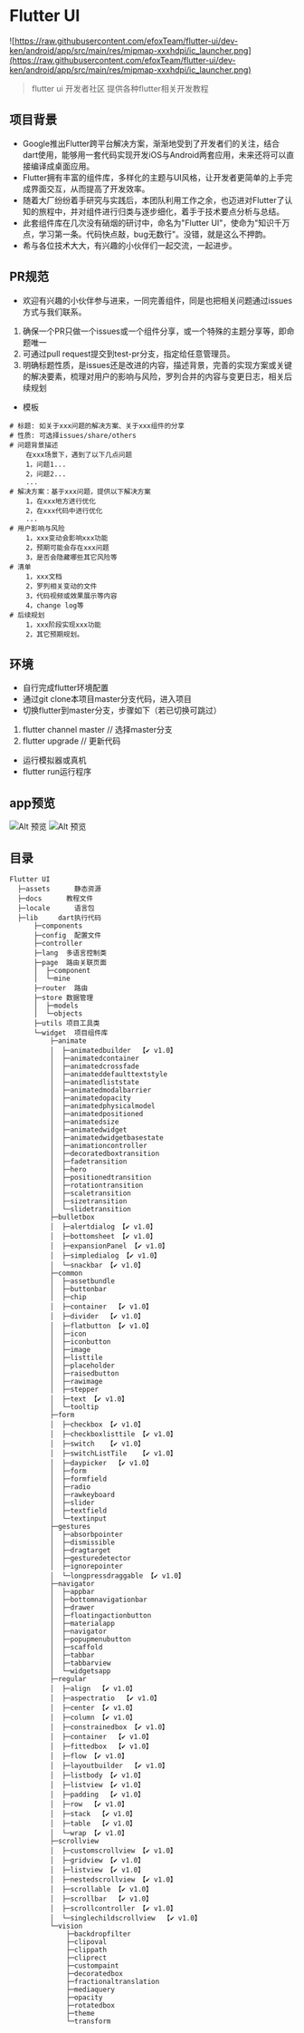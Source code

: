 # Flutter UI
![https://raw.githubusercontent.com/efoxTeam/flutter-ui/dev-ken/android/app/src/main/res/mipmap-xxxhdpi/ic_launcher.png](https://raw.githubusercontent.com/efoxTeam/flutter-ui/dev-ken/android/app/src/main/res/mipmap-xxxhdpi/ic_launcher.png)

> flutter ui 开发者社区 提供各种flutter相关开发教程

## 项目背景
* Google推出Flutter跨平台解决方案，渐渐地受到了开发者们的关注，结合dart使用，能够用一套代码实现开发iOS与Android两套应用，未来还将可以直接编译成桌面应用。
* Flutter拥有丰富的组件库，多样化的主题与UI风格，让开发者更简单的上手完成界面交互，从而提高了开发效率。
* 随着大厂纷纷着手研究与实践后，本团队利用工作之余，也迈进对Flutter了认知的旅程中，并对组件进行归类与逐步细化，着手于技术要点分析与总结。
* 此套组件库在几次没有硝烟的研讨中，命名为"Flutter UI"，使命为"知识千万点，学习第一条。代码快点敲，bug无数行"。没错，就是这么不押韵。
* 希与各位技术大大，有兴趣的小伙伴们一起交流，一起进步。

## PR规范
* 欢迎有兴趣的小伙伴参与进来，一同完善组件，同是也把相关问题通过issues方式与我们联系。
1. 确保一个PR只做一个issues或一个组件分享，或一个特殊的主题分享等，即命题唯一
2. 可通过pull request提交到test-pr分支，指定给任意管理员。
3. 明确标题性质，是issues还是改进的内容，描述背景，完善的实现方案或关键的解决要素，梳理对用户的影响与风险，罗列合并的内容与变更日志，相关后续规划
* 模板
```
# 标题: 如关于xxx问题的解决方案、关于xxx组件的分享
# 性质: 可选择issues/share/others
# 问题背景描述
    在xxx场景下，遇到了以下几点问题
    1，问题1...
    2，问题2...
    ...
# 解决方案：基于xxx问题，提供以下解决方案
    1，在xxx地方进行优化
    2，在xxx代码中进行优化
    ...
# 用户影响与风险
    1，xxx变动会影响xxx功能
    2，预期可能会存在xxx问题
    3，是否会隐藏哪些其它风险等
# 清单
    1，xxx文档
    2，罗列相关变动的文件
    3，代码视频或效果展示等内容
    4，change log等
# 后续规划
    1，xxx阶段实现xxx功能
    2，其它预期规划。
```

## 环境
* 自行完成flutter环境配置
* 通过git clone本项目master分支代码，进入项目
* 切换flutter到master分支，步骤如下（若已切换可跳过）
1. flutter channel master // 选择master分支
2. flutter upgrade // 更新代码  
* 运行模拟器或真机
* flutter run运行程序

## app预览

![Alt 预览](readme/flutter_ui2.gif)
![Alt 预览](readme/flutter_ui3.gif)


## 目录
```
Flutter UI
  ├─assets      静态资源
  ├─docs      教程文件
  ├─locale      语言包
  ├─lib     dart执行代码
      ├─components
      ├─config  配置文件
      ├─controller
      ├─lang  多语言控制类
      ├─page  路由关联页面
      │  ├─component
      │  └─mine
      ├─router  路由
      ├─store 数据管理
      │  ├─models
      │  └─objects
      ├─utils 项目工具类
      └─widget  项目组件库
          ├─animate
          │  ├─animatedbuilder  【✔️ v1.0】
          │  ├─animatedcontainer
          │  ├─animatedcrossfade
          │  ├─animateddefaulttextstyle
          │  ├─animatedliststate
          │  ├─animatedmodalbarrier
          │  ├─animatedopacity
          │  ├─animatedphysicalmodel
          │  ├─animatedpositioned
          │  ├─animatedsize
          │  ├─animatedwidget
          │  ├─animatedwidgetbasestate
          │  ├─animationcontroller
          │  ├─decoratedboxtransition
          │  ├─fadetransition
          │  ├─hero
          │  ├─positionedtransition
          │  ├─rotationtransition
          │  ├─scaletransition
          │  ├─sizetransition
          │  └─slidetransition
          ├─bulletbox
          │  ├─alertdialog 【✔️ v1.0】
          │  ├─bottomsheet 【✔️ v1.0】
          │  ├─expansionPanel 【✔️ v1.0】
          │  ├─simpledialog 【✔️ v1.0】
          │  └─snackbar 【✔️ v1.0】
          ├─common
          │  ├─assetbundle
          │  ├─buttonbar
          │  ├─chip
          │  ├─container  【✔️ v1.0】
          │  ├─divider  【✔️ v1.0】
          │  ├─flatbutton 【✔️ v1.0】
          │  ├─icon
          │  ├─iconbutton
          │  ├─image
          │  ├─listtile
          │  ├─placeholder
          │  ├─raisedbutton
          │  ├─rawimage
          │  ├─stepper
          │  ├─text 【✔️ v1.0】
          │  └─tooltip
          ├─form
          │  ├─checkbox 【✔️ v1.0】
          │  ├─checkboxlisttile 【✔️ v1.0】
          │  ├─switch   【✔️ v1.0】
          │  ├─switchListTile   【✔️ v1.0】
          │  ├─daypicker  【✔️ v1.0】
          │  ├─form
          │  ├─formfield
          │  ├─radio
          │  ├─rawkeyboard
          │  ├─slider
          │  ├─textfield
          │  └─textinput
          ├─gestures
          │  ├─absorbpointer
          │  ├─dismissible
          │  ├─dragtarget
          │  ├─gesturedetector
          │  ├─ignorepointer
          │  └─longpressdraggable 【✔️ v1.0】
          ├─navigator
          │  ├─appbar
          │  ├─bottomnavigationbar
          │  ├─drawer
          │  ├─floatingactionbutton
          │  ├─materialapp
          │  ├─navigator
          │  ├─popupmenubutton
          │  ├─scaffold
          │  ├─tabbar
          │  ├─tabbarview
          │  └─widgetsapp
          ├─regular
          │  ├─align  【✔️ v1.0】
          │  ├─aspectratio  【✔️ v1.0】
          │  ├─center 【✔️ v1.0】
          │  ├─column 【✔️ v1.0】
          │  ├─constrainedbox 【✔️ v1.0】
          │  ├─container  【✔️ v1.0】
          │  ├─fittedbox  【✔️ v1.0】
          │  ├─flow 【✔️ v1.0】
          │  ├─layoutbuilder  【✔️ v1.0】
          │  ├─listbody 【✔️ v1.0】
          │  ├─listview 【✔️ v1.0】
          │  ├─padding  【✔️ v1.0】
          │  ├─row  【✔️ v1.0】
          │  ├─stack  【✔️ v1.0】
          │  ├─table  【✔️ v1.0】
          │  └─wrap 【✔️ v1.0】
          ├─scrollview
          │  ├─customscrollview 【✔️ v1.0】
          │  ├─gridview 【✔️ v1.0】
          │  ├─listview 【✔️ v1.0】
          │  ├─nestedscrollview 【✔️ v1.0】
          │  ├─scrollable 【✔️ v1.0】
          │  ├─scrollbar  【✔️ v1.0】
          │  ├─scrollcontroller 【✔️ v1.0】
          │  └─singlechildscrollview  【✔️ v1.0】
          └─vision
              ├─backdropfilter
              ├─clipoval
              ├─clippath
              ├─cliprect
              ├─custompaint
              ├─decoratedbox
              ├─fractionaltranslation
              ├─mediaquery
              ├─opacity
              ├─rotatedbox
              ├─theme
              └─transform
```

